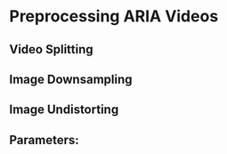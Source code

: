 # Preprocessing ARIA Videos 

## Video Splitting

## Image Downsampling

## Image Undistorting
Parameters:
- 